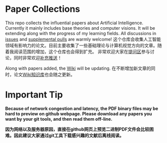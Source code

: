 # Paper Collections

This repo collects the influential papers about Artificial Intelligence. Currently it mainly includes base theories and computer visions. It will be extending along with the progress of my learning fields.
All discussions in [issues](https://github.com/QixuanAI/Paper_Collections/issues) and [supplemental pulls](https://github.com/QixuanAI/Paper_Collections/pulls) are warmly welcome!
这个仓库会收集人工智能领域有影响力的论文。目前主要收集了一些基础理论与计算机视觉方向的文章。随着我阅读范围的增加，这个仓库也会得到扩充。
非常欢迎大家在[提问区](https://github.com/QixuanAI/Paper_Collections/issues)参与讨论，同时非常欢迎[补充推送](https://github.com/QixuanAI/Paper_Collections/pulls)！

Along with papers added, the [Wiki](https://github.com/QixuanAI/Paper_Collections/wiki) will be updating.
在不断增加新文章的同时，论文[Wiki知识库](https://github.com/QixuanAI/Paper_Collections/wiki)也会随之更新。

# Important Tip

__Because of network congestion and latency, the PDF binary files may be hard to preview on github webpage. Please download any papers you want by your git tools, and then read them off-line.__

__因为网络以及服务器原因，直接在github网页上预览二进制PDF文件会比较困难。因此建议大家通过git工具下载感兴趣的文献后离线阅读。__
